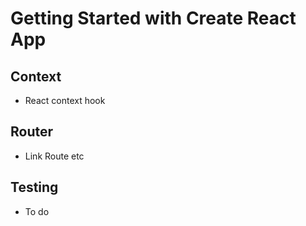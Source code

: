 # Getting Started with Create React App

## Context
* React context hook

## Router
* Link Route etc

## Testing
* To do
